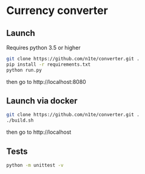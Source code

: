# Currency converter

## Launch

Requires python 3.5 or higher

```bash
git clone https://github.com/n1te/converter.git .
pip install -r requirements.txt
python run.py
```

then go to http://localhost:8080

## Launch via docker

```bash
git clone https://github.com/n1te/converter.git .
./build.sh
```

then go to http://localhost

## Tests

```bash
python -m unittest -v
```
